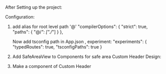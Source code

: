 After Setting up the project:

Configuration:

1. add alias for root level path '@'
   "compilerOptions": {
   "strict": true,
   "paths": {
   "@/_": ["./_"]
   }
   },

   Now add tsconfig path in App.json , experiment:
   "experiments": {
   "typedRoutes": true,
   "tsconfigPaths": true
   }

2. Add SafeAreaView to Components for safe area
   Custom Header Design:

3. Make a component of Custom Header

